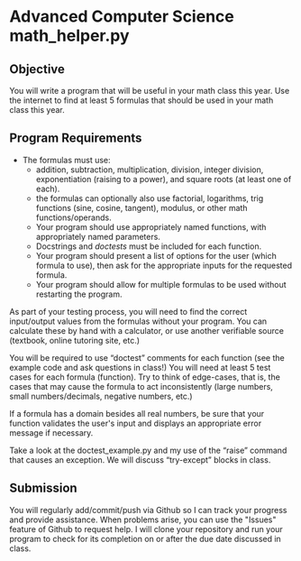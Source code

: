 # Advanced Computer Science 			math_helper.py

## Objective
You will write a program that will be useful in your math class this year.  Use the internet to find at least 5 formulas that should be used in your math class this year.
		
## Program Requirements
		
* The formulas must use:
  * addition, subtraction, multiplication, division, integer division, exponentiation (raising to a power), and square roots (at least one of each).
  * the formulas can optionally also use factorial, logarithms, trig functions (sine, cosine, tangent), modulus, or other math functions/operands.
  * Your program should use appropriately named functions, with appropriately named parameters.
  * Docstrings and *doctests* must be included for each function.
  * Your program should present a list of options for the user (which formula to use), then ask for the appropriate inputs for the requested formula.
  * Your program should allow for multiple formulas to be used without restarting the program.

As part of your testing process, you will need to find the correct input/output values from the formulas without your program.  You can calculate these by hand with a calculator, or use another verifiable source (textbook, online tutoring site, etc.)

You will be required to use “doctest” comments for each function (see the example code and ask questions in class!)  You will need at least 5 test cases for each formula (function).  Try to think of edge-cases, that is, the cases that may cause the formula to act inconsistently (large numbers, small numbers/decimals, negative numbers, etc.)

If a formula has a domain besides all real numbers, be sure that your function validates the user's input and displays an appropriate error message if necessary.

Take a look at the doctest_example.py and my use of the “raise” command that causes an exception.  We will discuss “try-except” blocks in class.

## Submission
You will regularly add/commit/push via Github so I can track your progress and provide assistance.  When problems arise, you can use the "Issues" feature of Github to request help.  I will clone your repository and run your program to check for its completion on or after the due date discussed in class.


